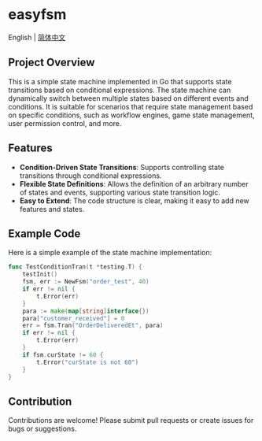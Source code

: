 # easyfsm
English | [简体中文](README_CN.md) 

## Project Overview
This is a simple state machine implemented in Go that supports state transitions based on conditional expressions. The state machine can dynamically switch between multiple states based on different events and conditions. It is suitable for scenarios that require state management based on specific conditions, such as workflow engines, game state management, user permission control, and more.

## Features
* **Condition-Driven State Transitions**: Supports controlling state transitions through conditional expressions.
* **Flexible State Definitions**: Allows the definition of an arbitrary number of states and events, supporting various state transition logic.
* **Easy to Extend**: The code structure is clear, making it easy to add new features and states.

## Example Code
Here is a simple example of the state machine implementation:
```go
func TestConditionTran(t *testing.T) {
	testInit()
	fsm, err := NewFsm("order_test", 40)
	if err != nil {
		t.Error(err)
	}
	para := make(map[string]interface{})
	para["customer_received"] = 0
	err = fsm.Tran("OrderDeliveredEt", para)
	if err != nil {
		t.Error(err)
	}
	if fsm.curState != 60 {
		t.Error("curState is not 60")
	}
}
```

## Contribution
Contributions are welcome! Please submit pull requests or create issues for bugs or suggestions.